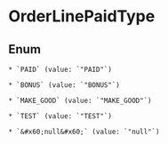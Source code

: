 
# OrderLinePaidType

## Enum


    * `PAID` (value: `"PAID"`)

    * `BONUS` (value: `"BONUS"`)

    * `MAKE_GOOD` (value: `"MAKE_GOOD"`)

    * `TEST` (value: `"TEST"`)

    * `&#x60;null&#x60;` (value: `"null"`)




